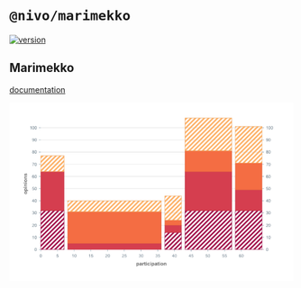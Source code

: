 # `@nivo/marimekko`

[![version](https://img.shields.io/npm/v/@nivo/marimekko.svg?style=flat-square)](https://www.npmjs.com/package/@nivo/marimekko)

## Marimekko

[documentation](http://nivo.rocks/marimekko/)

![Marimekko](https://raw.githubusercontent.com/plouc/nivo/master/packages/marimekko/doc/marimekko.png)
